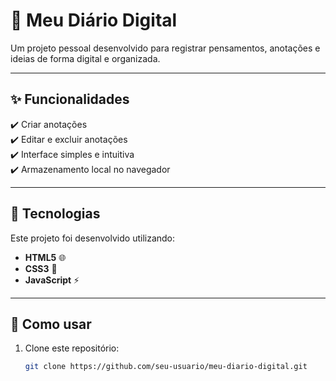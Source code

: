 # 📓 Meu Diário Digital  

Um projeto pessoal desenvolvido para registrar pensamentos, anotações e ideias de forma digital e organizada.  

---

## ✨ Funcionalidades 
✔️ Criar anotações  
✔️ Editar e excluir anotações  
✔️ Interface simples e intuitiva  
✔️ Armazenamento local no navegador  

---

## 🚀 Tecnologias  
Este projeto foi desenvolvido utilizando:  

- **HTML5** 🌐  
- **CSS3** 🎨  
- **JavaScript** ⚡  

---

## 📂 Como usar  

1. Clone este repositório:
   ```bash
   git clone https://github.com/seu-usuario/meu-diario-digital.git